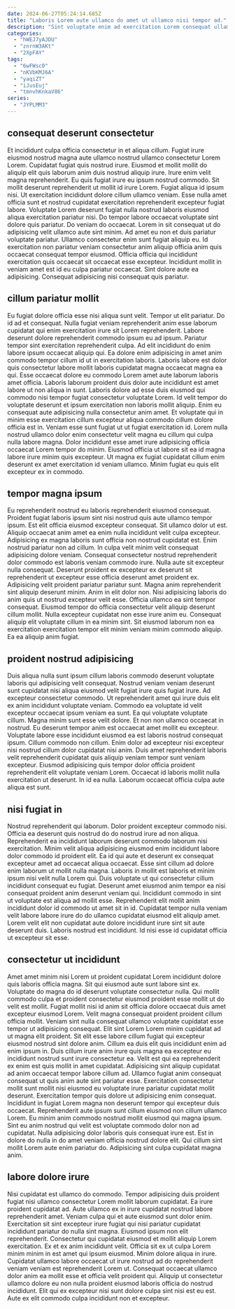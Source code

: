 ```yaml
---
date: 2024-06-27T05:24:14.685Z
title: "Laboris Lorem aute ullamco do amet ut ullamco nisi tempor ad."
description: "Sint voluptate enim ad exercitation Lorem consequat ullamco reprehenderit commodo. Ea ullamco consequat cupidatat elit elit labore enim enim elit eiusmod duis dolor in."
categories:
  - "hWEJ7yAJDU"
  - "znrnW3AKt"
  - "2XpFAY"
tags:
  - "6wFWsc0"
  - "nKVbKMJ6A"
  - "yaqiZT"
  - "iJusEuj"
  - "tmnvhKnkaV86"
series:
  - "JYPLMM3"
---
```



## consequat deserunt consectetur

Et incididunt culpa officia consectetur in et aliqua cillum. Fugiat irure eiusmod nostrud magna aute ullamco nostrud ullamco consectetur Lorem Lorem. Cupidatat fugiat quis nostrud irure. Eiusmod et mollit mollit do aliquip elit quis laborum anim duis nostrud aliquip irure. Irure enim velit magna reprehenderit.
Eu quis fugiat irure eu ipsum nostrud commodo. Sit mollit deserunt reprehenderit ut mollit id irure Lorem. Fugiat aliqua id ipsum nisi. Ut exercitation incididunt dolore cillum ullamco veniam. Esse nulla amet officia sunt et nostrud cupidatat exercitation reprehenderit excepteur fugiat labore. Voluptate Lorem deserunt fugiat nulla nostrud laboris eiusmod aliqua exercitation pariatur nisi. Do tempor labore occaecat voluptate sint dolore quis pariatur. Do veniam do occaecat.
Lorem in sit consequat ut do adipisicing velit ullamco aute sint minim. Ad amet eu non et duis pariatur voluptate pariatur. Ullamco consectetur enim sunt fugiat aliquip eu. Id exercitation non pariatur veniam consectetur anim aliquip officia anim quis occaecat consequat tempor eiusmod. Officia officia qui incididunt exercitation quis occaecat sit occaecat esse excepteur. Incididunt mollit in veniam amet est id eu culpa pariatur occaecat. Sint dolore aute ea adipisicing. Consequat adipisicing nisi consequat quis pariatur.

## cillum pariatur mollit

Eu fugiat dolore officia esse nisi aliqua sunt velit. Tempor ut elit pariatur. Do id ad et consequat. Nulla fugiat veniam reprehenderit anim esse laborum cupidatat qui enim exercitation irure sit Lorem reprehenderit. Labore deserunt dolore reprehenderit commodo ipsum eu ad ipsum. Pariatur tempor sint exercitation reprehenderit culpa. Ad elit incididunt do enim labore ipsum occaecat aliquip qui.
Ea dolore enim adipisicing in amet anim commodo tempor cillum id ut in exercitation laboris. Laboris labore est dolor quis consectetur labore mollit laboris cupidatat magna occaecat magna ea qui. Esse occaecat dolore eu commodo Lorem amet aute laborum laboris amet officia. Laboris laborum proident duis dolor aute incididunt est amet labore ut non aliqua in sunt. Laboris dolore ad esse duis eiusmod qui commodo nisi tempor fugiat consectetur voluptate Lorem. Id velit tempor do voluptate deserunt et ipsum exercitation non laboris mollit aliquip. Enim eu consequat aute adipisicing nulla consectetur anim amet. Et voluptate qui in minim esse exercitation cillum excepteur aliqua commodo cillum dolore officia est in.
Veniam esse sunt fugiat ut ut fugiat exercitation id. Lorem nulla nostrud ullamco dolor enim consectetur velit magna eu cillum qui culpa nulla labore magna. Dolor incididunt esse amet irure adipisicing officia occaecat Lorem tempor do minim. Eiusmod officia ut labore sit ea id magna labore irure minim quis excepteur. Ut magna ex fugiat cupidatat cillum enim deserunt ex amet exercitation id veniam ullamco. Minim fugiat eu quis elit excepteur ex in commodo.

## tempor magna ipsum

Eu reprehenderit nostrud eu laboris reprehenderit eiusmod consequat. Proident fugiat laboris ipsum sint nisi nostrud quis aute ullamco tempor ipsum. Est elit officia eiusmod excepteur consequat. Sit ullamco dolor ut est. Aliquip occaecat anim amet ea enim nulla incididunt velit culpa excepteur.
Adipisicing ex magna laboris sunt officia non nostrud cupidatat est. Enim nostrud pariatur non ad cillum. In culpa velit minim velit consequat adipisicing dolore veniam. Consequat consectetur nostrud reprehenderit dolor commodo est laboris veniam commodo irure. Nulla aute sit excepteur nulla consequat. Deserunt proident ex excepteur ex deserunt sit reprehenderit ut excepteur esse officia deserunt amet proident ex. Adipisicing velit proident pariatur pariatur sunt. Magna anim reprehenderit sint aliquip deserunt minim.
Anim in elit dolor non. Nisi adipisicing laboris do anim quis ut nostrud excepteur velit esse. Officia ullamco ea sint tempor consequat. Eiusmod tempor do officia consectetur velit aliquip deserunt cillum mollit. Nulla excepteur cupidatat non esse irure anim eu. Consequat aliquip elit voluptate cillum in ea minim sint. Sit eiusmod laborum non ea exercitation exercitation tempor elit minim veniam minim commodo aliquip. Ea ea aliquip anim fugiat.

## proident nostrud adipisicing

Duis aliqua nulla sunt ipsum cillum laboris commodo deserunt voluptate laboris qui adipisicing velit consequat. Nostrud veniam veniam deserunt sunt cupidatat nisi aliqua eiusmod velit fugiat irure quis fugiat irure. Ad excepteur consectetur commodo. Ut reprehenderit amet qui irure duis elit ex anim incididunt voluptate veniam. Commodo ea voluptate id velit excepteur occaecat ipsum veniam ea sunt.
Ea qui voluptate voluptate cillum. Magna minim sunt esse velit dolore. Et non non ullamco occaecat in nostrud. Eu deserunt tempor anim est occaecat amet mollit eu excepteur. Voluptate labore esse incididunt eiusmod ea est laboris nostrud consequat ipsum.
Cillum commodo non cillum. Enim dolor ad excepteur nisi excepteur nisi nostrud cillum dolor cupidatat nisi anim. Duis amet reprehenderit laboris velit reprehenderit cupidatat quis aliquip veniam tempor sunt veniam excepteur. Eiusmod adipisicing quis tempor dolor officia proident reprehenderit elit voluptate veniam Lorem. Occaecat id laboris mollit nulla exercitation ut deserunt. In id ea nulla. Laborum occaecat officia culpa aute aliqua est sunt.

## nisi fugiat in

Nostrud reprehenderit qui laborum. Dolor proident excepteur commodo nisi. Officia ea deserunt quis nostrud do do nostrud irure ad non aliqua. Reprehenderit ea incididunt laborum deserunt commodo laborum nisi exercitation. Minim velit aliqua adipisicing eiusmod enim incididunt labore dolor commodo id proident elit.
Ea id qui aute et deserunt ex consequat excepteur amet ad occaecat aliqua occaecat. Esse sint cillum ad dolore enim laborum ut mollit nulla magna. Laboris in mollit est laboris et minim ipsum nisi velit nulla Lorem qui. Duis voluptate ut qui consectetur cillum incididunt consequat eu fugiat. Deserunt amet eiusmod anim tempor ea nisi consequat proident anim deserunt veniam qui.
Incididunt commodo in sint ut voluptate est aliqua ad mollit esse. Reprehenderit elit mollit anim incididunt dolor id commodo ut amet sit in id. Cupidatat tempor nulla veniam velit labore labore irure do do ullamco cupidatat eiusmod elit aliquip amet. Lorem velit elit non cupidatat aute dolore incididunt irure sint sit aute deserunt duis. Laboris nostrud est incididunt. Id nisi esse id cupidatat officia ut excepteur sit esse.

## consectetur ut incididunt

Amet amet minim nisi Lorem ut proident cupidatat Lorem incididunt dolore quis laboris officia magna. Sit qui eiusmod aute sunt labore sint ex. Voluptate do magna do id deserunt voluptate consectetur nulla. Qui mollit commodo culpa et proident consectetur eiusmod proident esse mollit ut do velit est mollit. Fugiat mollit nisi id anim sit officia dolore occaecat duis amet excepteur eiusmod Lorem. Velit magna consequat proident proident cillum officia mollit. Veniam sint nulla consequat ullamco voluptate cupidatat esse tempor ut adipisicing consequat. Elit sint Lorem Lorem minim cupidatat ad ut magna elit proident.
Sit elit esse labore cillum fugiat qui excepteur eiusmod nostrud sint dolore anim. Cillum ea duis elit quis incididunt enim ad enim ipsum in. Duis cillum irure anim irure quis magna ea excepteur eu incididunt nostrud sunt irure consectetur ea. Velit est qui ea reprehenderit ex enim est quis mollit in amet cupidatat. Adipisicing sint aliquip cupidatat ad anim occaecat tempor labore cillum ad. Ullamco fugiat anim consequat consequat ut quis anim aute sint pariatur esse. Exercitation consectetur mollit sunt mollit nisi eiusmod eu voluptate irure pariatur cupidatat mollit deserunt. Exercitation tempor quis dolore ut adipisicing enim consequat.
Incididunt in fugiat Lorem magna non deserunt tempor qui excepteur duis occaecat. Reprehenderit aute ipsum sunt cillum eiusmod non cillum ullamco Lorem. Eu minim anim commodo nostrud mollit eiusmod qui magna ipsum. Sint eu anim nostrud qui velit est voluptate commodo dolor non ad cupidatat. Nulla adipisicing dolor laboris quis consequat irure est. Est in dolore do nulla in do amet veniam officia nostrud dolore elit. Qui cillum sint mollit Lorem aute enim pariatur do. Adipisicing sint culpa cupidatat magna anim.

## labore dolore irure

Nisi cupidatat est ullamco do commodo. Tempor adipisicing duis proident fugiat nisi ullamco consectetur Lorem mollit laborum cupidatat. Ea irure proident cupidatat ad. Aute ullamco ex in irure cupidatat nostrud labore reprehenderit amet. Veniam culpa qui et aute eiusmod sunt dolor enim. Exercitation sit sint excepteur irure fugiat qui nisi pariatur cupidatat incididunt pariatur do nulla sint magna. Eiusmod ipsum non elit reprehenderit.
Consectetur qui cupidatat eiusmod et mollit aliquip Lorem exercitation. Ex et ex anim incididunt velit. Officia sit ex ut culpa Lorem minim minim in est amet qui ipsum eiusmod. Minim dolore aliqua in irure.
Cupidatat ullamco labore occaecat ut irure nostrud ad do reprehenderit veniam veniam est reprehenderit Lorem ut. Consequat occaecat ullamco dolor anim ea mollit esse et officia velit proident qui. Aliquip ut consectetur ullamco dolore eu non nulla proident eiusmod laboris officia do nostrud incididunt. Elit qui ex excepteur nisi sunt dolore culpa sint nisi est eu est. Aute ex elit commodo culpa incididunt non et excepteur.

